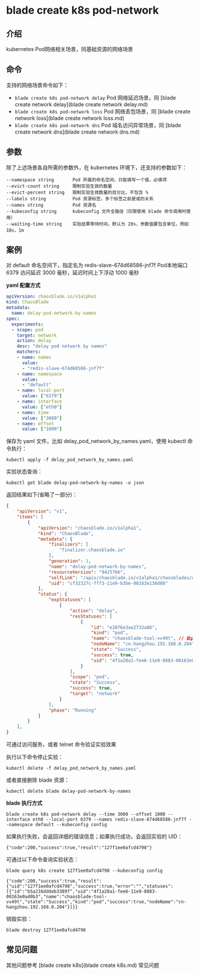 # blade create k8s pod-network

## 介绍
kubernetes Pod网络相关场景，同基础资源的网络场景

## 命令
支持的网络场景命令如下：
* `blade create k8s pod-network delay` Pod 网络延迟场景，同 [blade create network delay](blade create network delay.md)
* `blade create k8s pod-network loss` Pod 网络丢包场景，同 [blade create network loss](blade create network loss.md)
* `blade create k8s pod-network dns` Pod 域名访问异常场景，同 [blade create network dns](blade create network dns.md)

## 参数
除了上述场景各自所需的参数外，在 kubernetes 环境下，还支持的参数如下：
```
--namespace string       Pod 所属的命名空间，只能填写一个值，必填项
--evict-count string     限制实验生效的数量
--evict-percent string   限制实验生效数量的百分比，不包含 %
--labels string          Pod 资源标签，多个标签之前是或的关系
--names string           Pod 资源名
--kubeconfig string      kubeconfig 文件全路径（仅限使用 blade 命令调用时使用）
--waiting-time string    实验结果等待时间，默认为 20s，参数值要包含单位，例如 10s，1m
```

## 案例
对 default 命名空间下，指定名为 redis-slave-674d68586-jnf7f Pod本地端口 6379 访问延迟 3000 毫秒，延迟时间上下浮动 1000 毫秒

**yaml 配置方式**
```yaml
apiVersion: chaosblade.io/v1alpha1
kind: ChaosBlade
metadata:
  name: delay-pod-network-by-names
spec:
  experiments:
  - scope: pod
    target: network
    action: delay
    desc: "delay pod network by names"
    matchers:
    - name: names
      value:
      - "redis-slave-674d68586-jnf7f"
    - name: namespace
      value:
      - "default"
    - name: local-port
      value: ["6379"]
    - name: interface
      value: ["eth0"]
    - name: time
      value: ["3000"]
    - name: offset
      value: ["1000"]
```
保存为 yaml 文件，比如 delay_pod_network_by_names.yaml，使用 kubectl 命令执行：
```
kubectl apply -f delay_pod_network_by_names.yaml
```
实验状态查询：
```
kubectl get blade delay-pod-network-by-names -o json
``` 
返回结果如下(省略了一部分)：
```json
{
    "apiVersion": "v1",
    "items": [
        {
            "apiVersion": "chaosblade.io/v1alpha1",
            "kind": "ChaosBlade",
            "metadata": {
                "finalizers": [
                    "finalizer.chaosblade.io"
                ],
                "generation": 1,
                "name": "delay-pod-network-by-names",
                "resourceVersion": "9425766",
                "selfLink": "/apis/chaosblade.io/v1alpha1/chaosblades/delay-pod-network-by-names",
                "uid": "cf32327c-ff73-11e9-b3be-00163e136d88"
            },
            "status": {
                "expStatuses": [
                    {
                        "action": "delay",
                        "resStatuses": [
                            {
                                "id": "e28f6e3ae2732a86",
                                "kind": "pod",
                                "name": "chaosblade-tool-vv49t", // 此pod为sidecar
                                "nodeName": "cn-hangzhou.192.168.0.204",
                                "state": "Success",
                                "success": true,
                                "uid": "4f1a28a1-fee6-11e9-8883-00163e0ad0b3"
                            }
                        ],
                        "scope": "pod",
                        "state": "Success",
                        "success": true,
                        "target": "network"
                    }
                ],
                "phase": "Running"
            }
        }
    ],
}
```

可通过访问服务，或者 telnet 命令验证实验效果

执行以下命令停止实验：
```
kubectl delete -f delay_pod_network_by_names.yaml
```
或者直接删除 blade 资源：
```
kubectl delete blade delay-pod-network-by-names
```

**blade 执行方式**
```
blade create k8s pod-network delay --time 3000 --offset 1000 --interface eth0 --local-port 6379 --names redis-slave-674d68586-jnf7f --namespace default --kubeconfig config
```
如果执行失败，会返回详细的错误信息；如果执行成功，会返回实验的 UID：
```
{"code":200,"success":true,"result":"127f1ee0afcd4798"}
```
可通过以下命令查询实验状态：
```
blade query k8s create 127f1ee0afcd4798 --kubeconfig config

{"code":200,"success":true,"result":{"uid":"127f1ee0afcd4798","success":true,"error":"","statuses":[{"id":"b5a216dddeb3389f","uid":"4f1a28a1-fee6-11e9-8883-00163e0ad0b3","name":"chaosblade-tool-vv49t","state":"Success","kind":"pod","success":true,"nodeName":"cn-hangzhou.192.168.0.204"}]}}
```
销毁实验：
```
blade destroy 127f1ee0afcd4798
```

## 常见问题
其他问题参考 [blade create k8s](blade create k8s.md) 常见问题